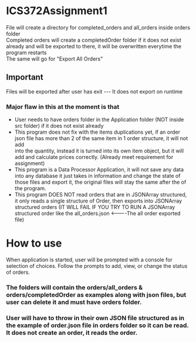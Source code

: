 # ICS372Assignment1
####
File will create a directory for completed_orders and all_orders inside orders folder  
Completed orders will create a completedOrder folder if it does not exist already and will be exported to there, it will be overwritten everytime the program restarts  
The same will go for "Export All Orders"  

## Important  
Files will be exported after user has exit --- It does not export on runtime
  
### Major flaw in this at the moment is that  
+ User needs to have orders folder in the Application folder (NOT inside src folder) if it does not exist already
+ This program does not fix with the items duplications yet, if an order json file has more than 2 of the same item in 1 order structure, it will not add  
into the quantity,
instead it is turned into its own item object, but it will add and  calculate prices correctly. (Already meet requirement for assignment)
+ This program is a Data Processor Application, it will not save any data into any database it just takes in information and change the state of those files and export it, the original files will stay the same after the of the program.
+ This program DOES NOT read orders that are in JSONArray structured, it only reads a single structure of Order, then exports into JSONArray structured orders (IT WILL FAIL IF YOU TRY TO RUN A JSONArray structured order like the all_orders.json <----The all order exported file)

# How to use
When application is started, user will be prompted with a console for selection of choices.
Follow the prompts to add, view, or change the status of orders.

### The folders will contain the orders/all_orders & orders/completedOrder as examples along with json files, but user can delete it and must have orders folder.  
### User will have to throw in their own JSON file structured as in the example of order.json file in orders folder so it can be read. It does not create an order, it reads the order.